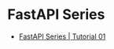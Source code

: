 # FastAPI Series

* [FastAPI Series | Tutorial 01](https://www.youtube.com/watch?v=tKL6wEqbyNs&t=47s)
